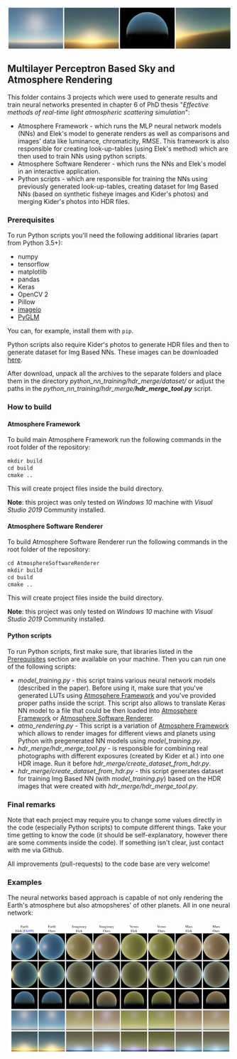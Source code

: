 ![Chapter 6 - Multilayer Perceptron Based Sky and Atmosphere Rendering](readme.png "Deep Atmospheric Scattering")

## Multilayer Perceptron Based Sky and Atmosphere Rendering

This folder contains 3 projects which were used to generate results and train neural networks presented in chapter 6 of PhD thesis "_Effective methods of real-time light atmospheric scattering simulation_":
* Atmosphere Framework - which runs the MLP neural network models (NNs) and Elek's model to generate renders as well as comparisons and images' data like luminance, chromaticity, RMSE. This framework is also responsible for creating look-up-tables (using Elek's method) which are then used to train NNs using python scripts.
* Atmosphere Software Renderer - which runs the NNs and Elek's model in an interactive application.
* Python scripts - which are responsible for training the NNs using previously generated look-up-tables, creating dataset for Img Based NNs (based on synthetic fisheye images and Kider's photos) and merging Kider's photos into HDR files.

### Prerequisites

To run Python scripts you'll need the following additional libraries (apart from Python 3.5+):
* numpy
* tensorflow
* matplotlib
* pandas
* Keras
* OpenCV 2
* Pillow
* [imageio](http://imageio.github.io/)
* [PyGLM](https://pypi.org/project/PyGLM/)

You can, for example, install them with ```pip```.

Python scripts also require Kider's photos to generate HDR files and then to generate dataset for Img Based NNs. These images can be downloaded [here](http://web.archive.org/web/20160617214024/http://www.graphics.cornell.edu/resources/clearsky/data/2013-05-27/HDR/). 

After download, unpack all the archives to the separate folders and place them in the directory _python_nn_training/hdr_merge/dataset/_ or adjust the paths in the _python_nn_training/hdr_merge/**hdr_merge_tool.py**_ script.

### How to build

#### Atmosphere Framework
To build main Atmosphere Framework run the following commands in the root folder of the repository:

```
mkdir build
cd build
cmake ..
```

This will create project files inside the build directory. 

**Note**: this project was only tested on _Windows 10_ machine with _Visual Studio 2019_ Community installed.

#### Atmosphere Software Renderer

To build Atmosphere Software Renderer run the following commands in the root folder of the repository:

```
cd AtmosphereSoftwareRenderer
mkdir build
cd build
cmake ..
```

This will create project files inside the build directory. 

**Note**: this project was only tested on _Windows 10_ machine with _Visual Studio 2019_ Community installed.

#### Python scripts

To run Python scripts, first make sure, that libraries listed in the [Prerequisites](#prerequisites) section are available on your machine. Then you can run one of the following scripts:
* _model_training.py_ - this script trains various neural network models (described in the paper). Before using it, make sure that you've generated LUTs using [Atmosphere Framework](#atmosphere-framework) and you've provided proper paths inside the script. This script also allows to translate Keras NN model to a file that could be then loaded into [Atmosphere Framework](#atmosphere-framework) or [Atmosphere Software Renderer](#atmosphere-software-renderer).
* _atmo_rendering.py_ - This script is a variation of [Atmosphere Framework](#atmosphere-framework) which allows to render images for different views and planets using Python with pregenerated NN models using _model_training.py_.
* _hdr_merge/hdr_merge_tool.py_ - is responsible for combining real photographs with different exposures (created by Kider et al.) into one HDR image. Run it before _hdr_merge/create_dataset_from_hdr.py_.
* _hdr_merge/create_dataset_from_hdr.py_ - this script generates dataset for training Img Based NN (with _model_training.py_) based on the HDR images that were created with  _hdr_merge/hdr_merge_tool.py_.

### Final remarks

Note that each project may require you to change some values directly in the code (especially Python scripts) to compute different things. Take your time getting to know the code (it should be self-explanatory, however there are some comments inside the code). If something isn't clear, just contact with me via Github.

All improvements (pull-requests) to the code base are very welcome!

### Examples
The neural networks based approach is capable of not only rendering the Earth's atmosphere but also atmopsheres' of other planets. All in one neural network:

<img src="readme2.png" alt="Deep Atmospheric Scattering - multiple planets" width="800"/>
